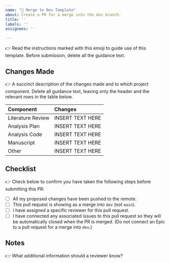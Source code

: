```yaml
---
name: "🔨 Merge to Dev Template"
about: Create a PR for a merge into the dev branch. 
title: ''
labels: ''
assignees: ''

---
```


:point_right: Read the instructions marked with this emoji to guide use of this template. Before submission, delete all the guidance text.

## Changes Made
:point_right: A succinct description of the changes made and to which project component.  Delete all guidance text, leaving only the header and the relevant rows in the table below.

| Component | Changes |
| :-- | :-- |
| Literature Review | INSERT TEXT HERE|
| Analysis Plan | INSERT TEXT HERE|
| Analysis Code | INSERT TEXT HERE|
| Manuscript | INSERT TEXT HERE|
| Other | INSERT TEXT HERE|

## Checklist
:point_right: Check below to confirm you have taken the following steps before submitting this PR:
- [ ] All my proposed changes have been pushed to the remote.
- [ ] This pull request is showing as a merge into `dev` (not `main`).
- [ ] I have assigned a specific reviewer for this pull request.
- [ ] I have connected any associated issues to this pull request so they will be automatically closed when the PR is merged. (Do not connect an Epic to a pull request for a merge into `dev`.)

## Notes
:point_right: What additional information should a reviewer know?
